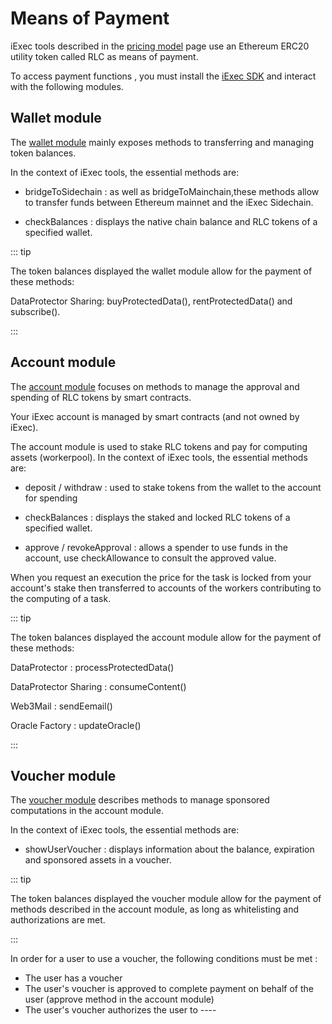 # Means of Payment

iExec tools described in the [pricing model](pricingModel.md) page use an
Ethereum ERC20 utility token called RLC as means of payment.

To access payment functions , you must install the
[iExec SDK](https://www.npmjs.com/package/iexec) and interact with the following
modules.

## Wallet module

The
[wallet module](https://github.com/iExecBlockchainComputing/iexec-sdk/blob/master/docs/classes/IExecWalletModule.md)
mainly exposes methods to transferring and managing token balances.

In the context of iExec tools, the essential methods are:

- bridgeToSidechain : as well as bridgeToMainchain,these methods allow to
  transfer funds between Ethereum mainnet and the iExec Sidechain.

- checkBalances : displays the native chain balance and RLC tokens of a
  specified wallet.

::: tip

The token balances displayed the wallet module allow for the payment of these
methods:

DataProtector Sharing: buyProtectedData(), rentProtectedData() and subscribe().

:::

## Account module

The
[account module](https://github.com/iExecBlockchainComputing/iexec-sdk/blob/master/docs/classes/IExecAccountModule.md)
focuses on methods to manage the approval and spending of RLC tokens by smart
contracts.

Your iExec account is managed by smart contracts (and not owned by iExec).

The account module is used to stake RLC tokens and pay for computing assets
(workerpool). In the context of iExec tools, the essential methods are:

- deposit / withdraw : used to stake tokens from the wallet to the account for
  spending

- checkBalances : displays the staked and locked RLC tokens of a specified
  wallet.

- approve / revokeApproval : allows a spender to use funds in the account, use
  checkAllowance to consult the approved value.

When you request an execution the price for the task is locked from your
account's stake then transferred to accounts of the workers contributing to the
computing of a task.

::: tip

The token balances displayed the account module allow for the payment of these
methods:

DataProtector : processProtectedData()

DataProtector Sharing : consumeContent()

Web3Mail : sendEemail()

Oracle Factory : updateOracle()

:::

## Voucher module

The
[voucher module](https://github.com/iExecBlockchainComputing/iexec-sdk/blob/master/docs/classes/IExecVoucherModule.md)
describes methods to manage sponsored computations in the account module.

In the context of iExec tools, the essential methods are:

- showUserVoucher : displays information about the balance, expiration and
  sponsored assets in a voucher.

::: tip

The token balances displayed the voucher module allow for the payment of methods
described in the account module, as long as whitelisting and authorizations are
met.

:::

In order for a user to use a voucher, the following conditions must be met :

- The user has a voucher
- The user's voucher is approved to complete payment on behalf of the user
  (approve method in the account module)
- The user's voucher authorizes the user to ----
